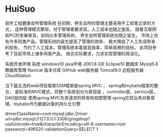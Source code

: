 # HuiSuo
软件工程健康会所管理系统
在初期，养生会所的管理主要采用手工纸笔记录的方式，
这种管理模式繁琐，对于管理者要求高，人工成本也随之提高，
随着互联网和PC的发展普及，如同众多管理系统，
养生会所管理系统也随之诞生。
市场上也有许多同类产品，管理系统的诞生提高了管理的效率，
极大降低了人工失误带来的损失，
节约了人工成本，管理系统本着提高效率，简单易用的目标。
此项目参考了目前市场上诸多同类产品，
结合实际要求，力求实现管理的简洁化。
    

系统开发环境
系统                windows10
java环境          JDK1.8
IDE                  Eclipse10
数据库             Mysql5.6
数据库管理      Navicat
版本仓库         GitHub
web服务器      Tomcat9.0
远程服务器     CloudStation




当下最主流的web项目框架SSM框架是spring MVC ，
spring和mybatis框架的整合，
是标准的MVC模式，将整个系统划分为表现层
，controller层，service层，DAO层四层
使用spring MVC负责请求的转发和视图管理
spring实现业务对象管理，mybatis作为数据对象的持久化引擎



driverClassName=com.mysql.jdbc.Driver
url=jdbc:mysql://127.0.0.1:3306/grogshop?useUnicode=true&characterEncoding=utf-8
username=root
password=496520
validationQuery=SELECT 1



